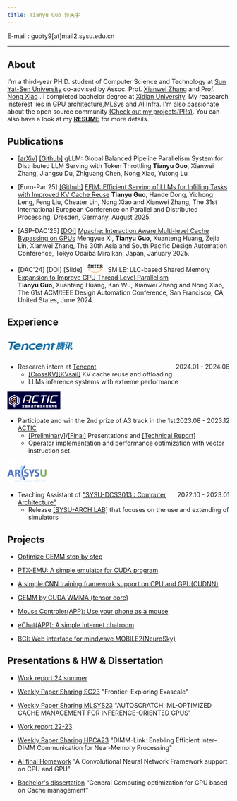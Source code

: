 ```yaml
---
title: Tianyu Guo 郭天宇
---
```




E-mail : guoty9[at]mail2.sysu.edu.cn

---

## About

I'm a third-year PH.D. student of Computer Science and Technology at [Sun Yat-Sen University](https://www.sysu.edu.cn/) co-advised by Assoc. Prof. [Xianwei Zhang](https://xianweiz.github.io/) and Prof. [Nong Xiao](https://cse.sysu.edu.cn/content/2484) . I completed bachelor degree at [Xidian University](https://www.xidian.edu.cn/). My reasearch insterest lies in GPU architecture,MLSys and AI Infra. I'm also passionate about the open source community [(Check out my projects/PRs)](https://github.com/gty111). You can also have a look at my **[RESUME](doc/resume.pdf)** for more details.  


## Publications

- [\[arXiv\]](https://arxiv.org/abs/2504.14775) [\[Github\]](https://github.com/gty111/gLLM) 
gLLM: Global Balanced Pipeline Parallelism System for Distributed LLM Serving with Token Throttling
**Tianyu Guo**, Xianwei Zhang, Jiangsu Du, Zhiguang Chen, Nong Xiao, Yutong Lu

- [Euro-Par'25] [\[Github\]](https://github.com/gty111/EFIM)
[EFIM: Efficient Serving of LLMs for Infilling Tasks with Improved KV Cache Reuse]()
**Tianyu Guo**, Hande Dong, Yichong Leng, Feng Liu, Cheater Lin, Nong Xiao and Xianwei Zhang, The 31st International European Conference on Parallel and Distributed Processing, Dresden, Germany, August 2025.

- [ASP-DAC'25] [\[DOI\]](https://doi.org/10.1145/3658617.3697568) 
[Mpache: Interaction Aware Multi-level Cache Bypassing on GPUs](doc/mpache_aspdac25.pdf) 
Mengyue Xi, **Tianyu Guo**, Xuanteng Huang, Zejia Lin, Xianwei Zhang, The 30th Asia and South Pacific Design Automation Conference, Tokyo Odaiba Miraikan, Japan, January 2025.

- [DAC'24] [\[DOI\]](https://doi.org/10.1145/3649329.3655906) [\[Slide\]](doc/DAC_slide.pdf) <img src="../img/smile_logo.png" width=50> 
[SMILE: LLC-based Shared Memory Expansion to Improve GPU Thread Level Parallelism](doc/DAC_24_L2.pdf)   
**Tianyu Guo**, Xuanteng Huang, Kan Wu, Xianwei Zhang and Nong Xiao, The 61st ACM/IEEE Design Automation Conference, San Francisco, CA, United States, June 2024.

## Experience

<img src="../img/Tencent_logo.jpg" width=150> <div style="float: right;">2024.01 - 2024.06</div>

- Research intern at [Tencent](https://www.tencent.com/) 
    - [\[CrossKV\]](doc/CrossKV-pre.pdf)[\[KVsail\]](doc/KVsail.pdf) KV cache reuse and offloading
    - LLMs inference systems with extreme performance

<img src="../img/ACTIC_logo.png" width=120> <div style="float: right;">2023.08 - 2023.12</div>

- Participate and win the 2nd prize of A3 track in the 1st [ACTIC](http://www.ac-innovation.com) 
    - [\[Preliminary\]](doc/ACTIC_preliminary_presentation.pdf)/[\[Final\]](doc/ACTIC_Final_Presentation.pdf) Presentations and [\[Technical Report\]](doc/ACTIC_tech_report.pdf)
    - Operator implementation and performance optimization with vector instruction set

<img src="../img/ARSYSU_logo.png" width=90> <div style="float: right;">2022.10 - 2023.01</div>

- Teaching Assistant of ["SYSU-DCS3013 : Computer Architecture"](https://arcsysu.github.io/teach/dcs3013/f2022.html) 
    - Release [\[SYSU-ARCH LAB\]](https://arcsysu.github.io/SYSU-ARCH) that focuses on the use and extending of simulators

## Projects

- [Optimize GEMM step by step](https://gty111.github.io/2023/06/20/gemm-optimize/)

- [PTX-EMU: A simple emulator for CUDA program](https://github.com/gty111/PTX-EMU)

- [A simple CNN training framework support on CPU and GPU(CUDNN)](https://github.com/gty111/ConvNN)

- [GEMM by CUDA WMMA (tensor core)](https://github.com/gty111/GEMM_WMMA)

- [Mouse Controler(APP): Use your phone as a mouse](https://github.com/gty111/Mouse-Controler)

- [eChat(APP): A simple Internet chatroom](https://github.com/gty111/eChat)

- [BCI: Web interface for mindwave MOBILE2(NeuroSky)](https://github.com/gty111/BCI)

## Presentations & HW & Dissertation

- [Work report 24 summer](doc/work%20report%2024s.pdf)

- [Weekly Paper Sharing SC23](doc/Frontier.pdf) "Frontier: Exploring Exascale"

- [Weekly Paper Sharing MLSYS23](doc/paper-sharing-mlsys23.pdf) "AUTOSCRATCH: ML-OPTIMIZED CACHE MANAGEMENT FOR INFERENCE-ORIENTED GPUS"

- [Work report 22-23](doc/work%20report%2022-23.pdf) 

- [Weekly Paper Sharing HPCA23](doc/paper-sharing-hpca23.pdf) "DIMM-Link: Enabling Efficient Inter-DIMM Communication for Near-Memory Processing"

- [AI final Homework](doc/A%20Convolutional%20Neural%20Network%20Framework%20support%20on%20CPU%20and%20GPU.pdf) "A Convolutional Neural Network Framework support on CPU and GPU"

- [Bachelor's dissertation](doc/Bachelor's%20dissertation.pdf) “General Computing optimization for GPU based on Cache management”


